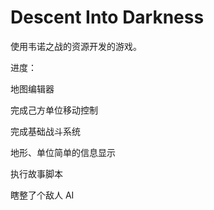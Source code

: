 # Descent Into Darkness

使用韦诺之战的资源开发的游戏。

进度：

地图编辑器

完成己方单位移动控制

完成基础战斗系统

地形、单位简单的信息显示

执行故事脚本

瞎整了个敌人 AI
